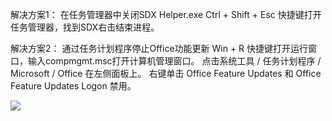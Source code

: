 解决方案1： 在任务管理器中关闭SDX Helper.exe
Ctrl + Shift + Esc 快捷键打开任务管理器，找到SDX右击结束进程。

解决方案2： 通过任务计划程序停止Office功能更新
Win + R 快捷键打开运行窗口，输入compmgmt.msc打开计算机管理窗口。
点击系统工具 / 任务计划程序 / Microsoft / Office 在左侧面板上。
右键单击 Office Feature Updates 和 Office Feature Updates Logon 禁用。

![](http://cdn.wangtongmeng.com/20240829081155-d6aafe.png)